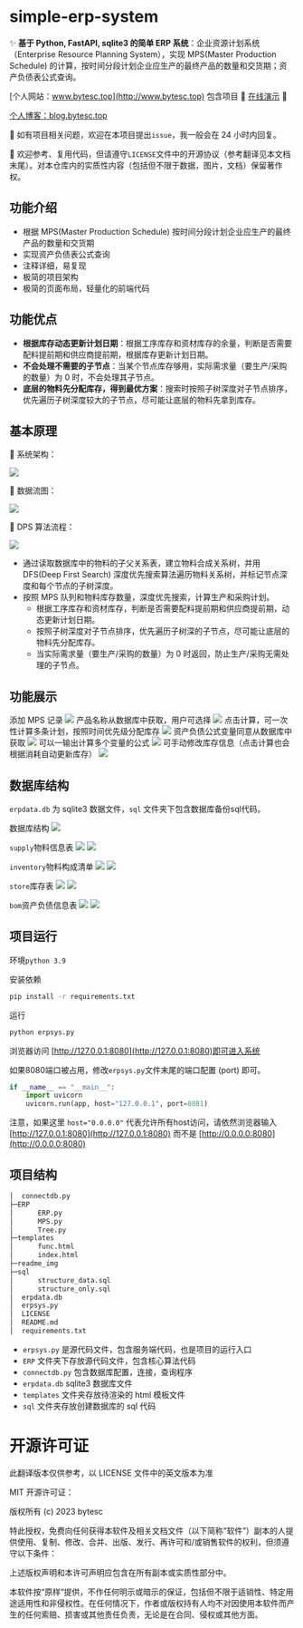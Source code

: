 # simple-erp-system

✨ **基于 Python, FastAPI, sqlite3 的简单 ERP 系统**：企业资源计划系统（Enterprise Resource Planning System），实现 MPS(Master Production Schedule) 的计算，按时间分段计划企业应生产的最终产品的数量和交货期；资产负债表公式查询。

[个人网站：www.bytesc.top](http://www.bytesc.top) 包含项目 📌 [在线演示](http://www.bytesc.top#erp)  📌 

[个人博客：blog.bytesc.top](http://blog.bytesc.top)

🔔 如有项目相关问题，欢迎在本项目提出`issue`，我一般会在 24 小时内回复。

🚩 欢迎参考、复用代码，但请遵守`LICENSE`文件中的开源协议（参考翻译见本文档末尾）。对本仓库内的实质性内容（包括但不限于数据，图片，文档）保留著作权。

## 功能介绍

- 根据 MPS(Master Production Schedule) 按时间分段计划企业应生产的最终产品的数量和交货期
- 实现资产负债表公式查询
- 注释详细，易复现
- 极简的项目架构
- 极简的页面布局，轻量化的前端代码

## 功能优点
- **根据库存动态更新计划日期**：根据工序库存和资材库存的余量，判断是否需要配料提前期和供应商提前期，根据库存更新计划日期。
- **不会处理不需要的子节点**：当某个节点库存够用，实际需求量（要生产/采购的数量）为 0 时，不会处理其子节点。
- **底层的物料先分配库存，得到最优方案**：搜索时按照子树深度对子节点排序，优先遍历子树深度较大的子节点，尽可能让底层的物料先拿到库存。

## 基本原理

🚩 系统架构：

![](./readme_img/img0.png)

🚩 数据流图：

![](./readme_img/data_stream.png)

🚩 DPS 算法流程：

![](./readme_img/imga.png)

- 通过读取数据库中的物料的子父关系表，建立物料合成关系树，并用 DFS(Deep First Search) 深度优先搜索算法遍历物料关系树，并标记节点深度和每个节点的子树深度。
- 按照 MPS 队列和物料库存数量，深度优先搜索，计算生产和采购计划。
    * 根据工序库存和资材库存，判断是否需要配料提前期和供应商提前期，动态更新计划日期。
    * 按照子树深度对子节点排序，优先遍历子树深的子节点，尽可能让底层的物料先分配库存。
    * 当实际需求量（要生产/采购的数量）为 0 时返回，防止生产/采购无需处理的子节点。

## 功能展示

添加 MPS 记录
![](./readme_img/img1.png)
产品名称从数据库中获取，用户可选择
![](./readme_img/img2.png)
点击计算，可一次性计算多条计划，按照时间优先级分配库存
![](./readme_img/img3.png)
资产负债公式变量同意从数据库中获取
![](./readme_img/img4.png)
可以一输出计算多个变量的公式
![](./readme_img/img5.png)
可手动修改库存信息（点击计算也会根据消耗自动更新库存）
![](./readme_img/img5.1.png)

## 数据库结构

`erpdata.db` 为 sqlite3 数据文件，`sql` 文件夹下包含数据库备份sql代码。

数据库结构
![](./readme_img/img6.png)

`supply`物料信息表
![](./readme_img/img7.png)
![](./readme_img/img8.png)

`inventory`物料构成清单
![](./readme_img/img9.png)
![](./readme_img/img10.png)

`store`库存表
![](./readme_img/img11.png)
![](./readme_img/img12.png)

`bom`资产负债信息表
![](./readme_img/img13.png)
![](./readme_img/img14.png)

## 项目运行

环境`python 3.9`

安装依赖
```bash
pip install -r requirements.txt
```
运行
```bash
python erpsys.py
```
浏览器访问 [http://127.0.0.1:8080](http://127.0.0.1:8080)即可进入系统

如果8080端口被占用，修改`erpsys.py`文件末尾的端口配置 (port) 即可。
```python
if __name__ == "__main__":
    import uvicorn
    uvicorn.run(app, host="127.0.0.1", port=8081) 
```
注意，如果这里 `host="0.0.0.0"` 代表允许所有host访问，请依然浏览器输入 [http://127.0.0.1:8080](http://127.0.0.1:8080) 而不是 [http://0.0.0.0:8080](http://0.0.0.0:8080) 

## 项目结构

```txt
│  connectdb.py
├─ERP
│      ERP.py
│      MPS.py
│      Tree.py
├─templates
│      func.html
│      index.html
├─readme_img
├─sql
│      structure_data.sql
│      structure_only.sql
│  erpdata.db
│  erpsys.py
│  LICENSE
│  README.md
│  requirements.txt
```

- `erpsys.py` 是源代码文件，包含服务端代码，也是项目的运行入口
- `ERP` 文件夹下存放源代码文件，包含核心算法代码
- `connectdb.py` 包含数据库配置，连接，查询程序
- `erpdata.db` sqlite3 数据库文件
- `templates` 文件夹存放待渲染的 html 模板文件
- `sql` 文件夹存放创建数据库的 sql 代码


# 开源许可证

此翻译版本仅供参考，以 LICENSE 文件中的英文版本为准

MIT 开源许可证：

版权所有 (c) 2023 bytesc

特此授权，免费向任何获得本软件及相关文档文件（以下简称“软件”）副本的人提供使用、复制、修改、合并、出版、发行、再许可和/或销售软件的权利，但须遵守以下条件：

上述版权声明和本许可声明应包含在所有副本或实质性部分中。

本软件按“原样”提供，不作任何明示或暗示的保证，包括但不限于适销性、特定用途适用性和非侵权性。在任何情况下，作者或版权持有人均不对因使用本软件而产生的任何索赔、损害或其他责任负责，无论是在合同、侵权或其他方面。